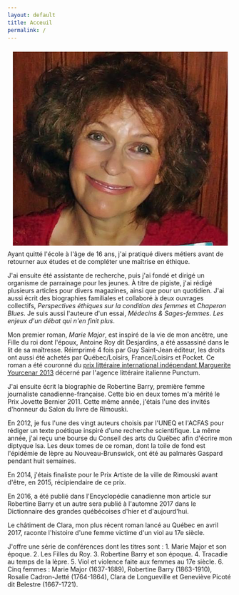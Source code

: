 ```yaml
---
layout: default
title: Acceuil
permalink: /
---
```


<img style='float:right; padding: 10px' src='images/sergine-2014-08.png' alt='photo'>

Ayant quitté l'école à l'âge de 16 ans, j'ai pratiqué divers métiers avant de retourner aux études et de compléter une maîtrise en éthique.

J'ai ensuite été assistante de recherche, puis j'ai fondé et dirigé un organisme de parrainage pour les jeunes. À titre de pigiste, j'ai rédigé plusieurs articles pour divers magazines, ainsi que pour un quotidien. J'ai aussi écrit des biographies familiales et collaboré à deux ouvrages collectifs, *Perspectives éthiques sur la condition des femmes* et *Chaperon Blues*. Je suis aussi l'auteure d'un essai, *Médecins & Sages-femmes. Les enjeux d'un débat qui n'en finit plus*.

Mon premier roman, *Marie Major*, est inspiré de la vie de mon ancêtre, une Fille du roi dont l'époux, Antoine Roy dit Desjardins, a été assassiné dans le lit de sa maîtresse. Réimprimé 4 fois par Guy Saint-Jean éditeur, les droits ont aussi été achetés par Québec/Loisirs, France/Loisirs et Pocket. Ce roman a été couronné du [prix littéraire international indépendant Marguerite Yourcenar 2013](http://ici.radio-canada.ca/nouvelles/arts_et_spectacles/2013/08/14/001-sergine-desjardins-recoit-un-prix-litteraire.shtml) décerné par l'agence littéraire italienne Punctum.

J'ai ensuite écrit la biographie de Robertine Barry, première femme journaliste canadienne-française. Cette bio en deux tomes m'a mérité le Prix Jovette Bernier 2011. Cette même année, j'étais l'une des invités d'honneur du Salon du livre de Rimouski.

En 2012, je fus l'une des vingt auteurs choisis par l'UNEQ et l'ACFAS pour rédiger un texte poétique inspiré d'une recherche scientifique. La même année, j'ai reçu une bourse du Conseil des arts du Québec afin d'écrire mon diptyque Isa. Les deux tomes de ce roman, dont la toile de fond est l'épidémie de lèpre au Nouveau-Brunswick, ont été au palmarès Gaspard pendant huit semaines.

En 2014, j'étais finaliste pour le Prix Artiste de la ville de Rimouski avant d'être, en 2015, récipiendaire de ce prix.

En 2016, a été publié dans l'Encyclopédie canadienne mon article sur Robertine Barry et un autre sera publié à l'automne 2017 dans le Dictionnaire des grandes québécoises d'hier et d'aujourd'hui.

Le châtiment de Clara, mon plus récent roman lancé au Québec en avril 2017, raconte l'histoire d'une femme victime d'un viol au 17e siècle.

J'offre une série de conférences dont les titres sont : 1. Marie Major et son époque. 2. Les Filles du Roy. 3. Robertine Barry et son époque. 4. Tracadie au temps de la lèpre. 5. Viol et violence faite aux femmes au 17e siècle. 6. Cinq femmes : Marie Major (1637-1689), Robertine Barry (1863-1910), Rosalie Cadron-Jetté (1764-1864), Clara de Longueville et Geneviève Picoté dit Belestre (1667-1721). 
